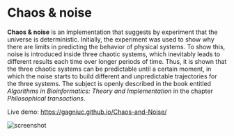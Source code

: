 # Chaos & noise
<b>Chaos &amp; noise</b> is an implementation that suggests by experiment that the universe is deterministic. Initially, the experiment was used to show why there are limits in predicting the behavior of physical systems. To show this, noise is introduced inside three chaotic systems, which inevitably leads to different results each time over longer periods of time. Thus, it is shown that the three chaotic systems can be predictable until a certain moment, in which the noise starts to build different and unpredictable trajectories for the three systems. The subject is openly described in the book entitled <i>Algorithms in Bioinformatics: Theory and Implementation</i> in the chapter <i>Philosophical transactions</i>.

Live demo: https://gagniuc.github.io/Chaos-and-Noise/

![screenshot](https://github.com/Gagniuc/Chaos-noise-with-reference-to-the-chapter-on-philosophical-transactions-/blob/main/%5BG%5D%20Chaos%20and%20Noise.png)
